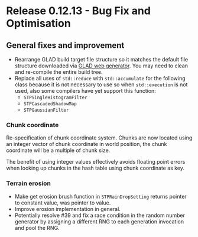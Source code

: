 # Release 0.12.13 - Bug Fix and Optimisation

## General fixes and improvement

- Rearrange GLAD build target file structure so it matches the default file structure downloaded via [GLAD web generator](https://glad.dav1d.de/). You may need to clean and re-compile the entire build tree.
- Replace all uses of `std::reduce` with `std::accumulate` for the following class because it is not necessary to use so when `std::execution` is not used, also some compilers have yet support this function:
  - `STPSingleHistogramFilter`
  - `STPCascadedShadowMap`
  - `STPGaussianFilter`

### Chunk coordinate

Re-specification of chunk coordinate system. Chunks are now located using an integer vector of chunk coordinate in world position, the chunk coordinate will be a multiple of chunk size.

The benefit of using integer values effectively avoids floating point errors when looking up chunks in the hash table using chunk coordinate as key.

### Terrain erosion

- Make get erosion brush function in `STPRainDropSetting` returns pointer to constant value, was pointer to value.
- Improve erosion implementation in general.
- Potentially resolve #39 and fix a race condition in the random number generator by assigning a different RNG to each generation invocation and pool the RNG.